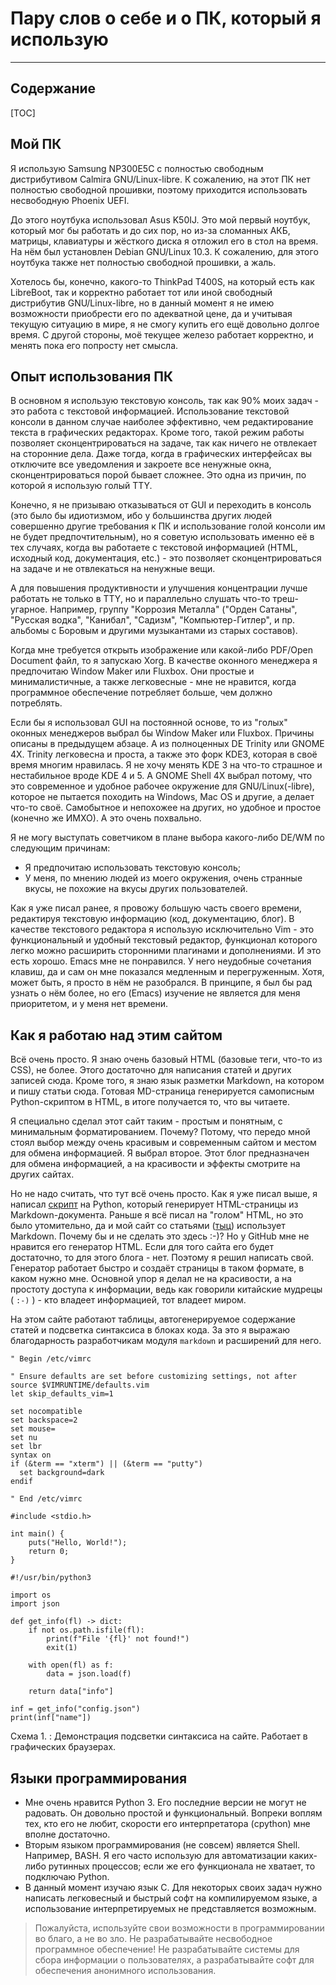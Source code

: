 # Пару слов о себе и о ПК, который я использую

---

## Содержание

[TOC]

## Мой ПК

Я использую Samsung NP300E5C с полностью свободным дистрибутивом Calmira GNU/Linux-libre. К сожалению, на этот ПК нет полностью свободной прошивки, поэтому приходится использовать несвободную Phoenix UEFI.

До этого ноутбука использовал Asus K50IJ. Это мой первый ноутбук, который мог бы работать и до сих пор, но из-за сломанных АКБ, матрицы, клавиатуры и жёсткого диска я отложил его в стол на время. На нём был установлен Debian GNU/Linux 10.3. К сожалению, для этого ноутбука также нет полностью свободной прошивки, а жаль.

Хотелось бы, конечно, какого-то ThinkPad T400S, на который есть как LibreBoot, так и корректно работает тот или иной свободный дистрибутив GNU/Linux-libre, но в данный момент я не имею возможности приобрести его по адекватной цене, да и учитывая текущую ситуацию в мире, я не смогу купить его ещё довольно долгое время. С другой стороны, моё текущее железо работает корректно, и менять пока его попросту нет смысла.

## Опыт использования ПК

В основном я использую текстовую консоль, так как 90% моих задач - это работа с текстовой информацией. Использование текстовой консоли в данном случае наиболее эффективно, чем редактирование текста в графических редакторах. Кроме того, такой режим работы позволяет сконцентрироваться на задаче, так как ничего не отвлекает на сторонние дела. Даже тогда, когда в графических интерфейсах вы отключите все уведомления и закроете все ненужные окна, сконцентрироваться порой бывает сложнее. Это одна из причин, по которой я использую голый TTY.

Конечно, я не призываю отказываться от GUI и переходить в консоль (это было бы идиотизмом, ибо у большинства других людей совершенно другие требования к ПК и использование голой консоли им не будет предпочтительным), но я советую использовать именно её в тех случаях, когда вы работаете с текстовой информацией (HTML, исходный код, документация, etc.) - это позволяет сконцентрироваться на задаче и не отвлекаться на ненужные вещи.

А для повышения продуктивности и улучшения концентрации лучше работать не только в TTY, но и параллельно слушать что-то треш-угарное. Например, группу "Коррозия Металла" ("Орден Сатаны", "Русская водка", "Канибал", "Садизм", "Компьютер-Гитлер", и пр. альбомы с Боровым и другими музыкантами из старых составов).

Когда мне требуется открыть изображение или какой-либо PDF/Open Document файл, то я запускаю Xorg. В качестве оконного менеджера я предпочитаю Window Maker или Fluxbox. Они простые и минималистичные, а также легковесные - мне не нравится, когда программное обеспечение потребляет больше, чем должно потреблять.

Если бы я использовал GUI на постоянной основе, то из "голых" оконных менеджеров выбрал бы Window Maker или Fluxbox. Причины описаны в предыдущем абзаце. А из полноценных DE Trinity или GNOME 4X. Trinity легковесна и проста, а также это форк KDE3, которая в своё время многим нравилась. Я не хочу менять KDE 3 на что-то страшное и нестабильное вроде KDE 4 и 5. А GNOME Shell 4X выбрал потому, что это современное и удобное рабочее окружение для GNU/Linux(-libre), которое не пытается походить на Windows, Mac OS и другие, а делает что-то своё. Самобытное и непохожее на других, но удобное и простое (конечно же ИМХО). А это очень похвально.

Я не могу выступать советчиком в плане выбора какого-либо DE/WM по следующим причинам:

- Я предпочитаю использовать текстовую консоль;
- У меня, по мнению людей из моего окружения, очень странные вкусы, не похожие на вкусы других пользователей.

Как я уже писал ранее, я провожу б*о*льшую часть своего времени, редактируя текстовую информацию (код, документацию, блог). В качестве текстового редактора я использую исключительно Vim - это функциональный и удобный текстовый редактор, функционал которого легко можно расширить сторонними плагинами и дополнениями. И это есть хорошо. Emacs мне не понравился. У него неудобные сочетания клавиш, да и сам он мне показался медленным и перегруженным. Хотя, может быть, я просто в нём не разобрался. В принципе, я был бы рад узнать о нём более, но его (Emacs) изучение не является для меня приоритетом, и у меня нет времени.

## Как я работаю над этим сайтом

Всё очень просто. Я знаю очень базовый HTML (базовые теги, что-то из CSS), не более. Этого достаточно для написания статей и других записей сюда. Кроме того, я знаю язык разметки Markdown, на котором и пишу статьи сюда. Готовая MD-страница генерируется самописным Python-скриптом в HTML, в итоге получается то, что вы читаете.

Я специально сделал этот сайт таким - простым и понятным, с минимальным форматированием. Почему? Потому, что передо мной стоял выбор между очень красивым и современным сайтом и местом для обмена информацией. Я выбрал второе. Этот блог предназначен для обмена информацией, а на красивости и эффекты смотрите на других сайтах.

Но не надо считать, что тут всё очень просто. Как я уже писал выше, я написал [скрипт](https://github.com/Linuxoid85/mkhtml) на Python, который генерирует HTML-страницы из Markdown-документа. Раньше я всё писал на "голом" HTML, но это было утомительно, да и мой сайт со статьями ([тыц](https://linuxoid85.github.io/LinuxSovet)) использует Markdown. Почему бы и не сделать это здесь :-)? Но у GitHub мне не нравится его генератор HTML. Если для того сайта его будет достаточно, то для этого блога - нет. Поэтому я решил написать свой. Генератор работает быстро и создаёт страницы в таком формате, в каком нужно мне.  Основной упор я делал не на красивости, а на простоту доступа к информации, ведь как говорили китайские мудрецы ( `:-)` ) - кто владеет информацией, тот владеет миром.

На этом сайте работают таблицы, автогенерируемое содержание статей и подсветка синтаксиса в блоках кода. За это я выражаю благодарность разработчикам модуля `markdown` и расширений для него.

```
" Begin /etc/vimrc

" Ensure defaults are set before customizing settings, not after
source $VIMRUNTIME/defaults.vim
let skip_defaults_vim=1

set nocompatible
set backspace=2
set mouse=
set nu
set lbr
syntax on
if (&term == "xterm") || (&term == "putty")
  set background=dark
endif

" End /etc/vimrc
```

```
#include <stdio.h>

int main() {
	puts("Hello, World!");
	return 0;
}
```

```
#!/usr/bin/python3

import os
import json

def get_info(fl) -> dict:
	if not os.path.isfile(fl):
		print(f"File '{fl}' not found!")
		exit(1)
	
	with open(fl) as f:
		data = json.load(f)
	
	return data["info"]

inf = get_info("config.json")
print(inf["name"])
```

Схема 1.
:	Демонстрация подсветки синтаксиса на сайте. Работает в графических браузерах.

## Языки программирования

- Мне очень нравится Python 3. Его последние версии не могут не радовать. Он довольно простой и функциональный. Вопреки воплям тех, кто его не любит, скорости его интерпретатора (cpython) мне вполне достаточно.
- Вторым языком программирования (не совсем) является Shell. Например, BASH. Я его часто использую для автоматизации каких-либо рутинных процессов; если же его функционала не хватает, то подключаю Python.
- В данный момент изучаю язык C. Для некоторых своих задач нужно написать легковесный и быстрый софт на компилируемом языке, а использование интерпретируемых не представляется возможным.

> Пожалуйста, используйте свои возможности в программировании во благо, а не во зло. Не разрабатывайте несвободное программное обеспечение! Не разрабатывайте системы для сбора информации о пользователях, а разрабатывайте софт для обеспечения анонимного использования.
